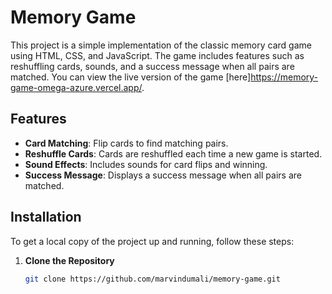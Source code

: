# Memory Game

This project is a simple implementation of the classic memory card game using HTML, CSS, and JavaScript. The game includes features such as reshuffling cards, sounds, and a success message when all pairs are matched. You can view the live version of the game [here]https://memory-game-omega-azure.vercel.app/.

## Features

- **Card Matching**: Flip cards to find matching pairs.
- **Reshuffle Cards**: Cards are reshuffled each time a new game is started.
- **Sound Effects**: Includes sounds for card flips and winning.
- **Success Message**: Displays a success message when all pairs are matched.

## Installation

To get a local copy of the project up and running, follow these steps:

1. **Clone the Repository**

   ```bash
   git clone https://github.com/marvindumali/memory-game.git
